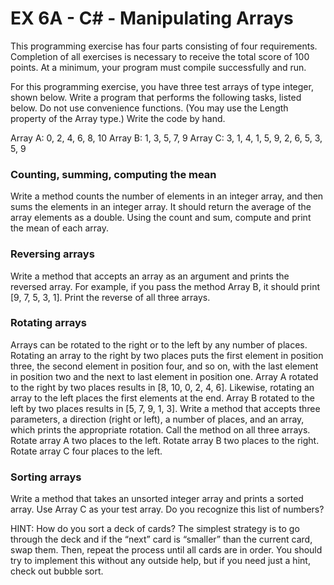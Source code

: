 # EX 6A - C# - Manipulating Arrays 



This programming exercise has four parts consisting of four requirements. Completion of all exercises is necessary to receive the total score of 100 points. At a minimum, your program must compile successfully and run.

For this programming exercise, you have three test arrays of type integer, shown below. Write a program that performs the following tasks, listed below. Do not use convenience functions. (You may use the Length property of the Array type.) Write the code by hand.

Array A: 0, 2, 4, 6, 8, 10
Array B: 1, 3, 5, 7, 9
Array C: 3, 1, 4, 1, 5, 9, 2, 6, 5, 3, 5, 9

### Counting, summing, computing the mean
Write a method counts the number of elements in an integer array, and then sums the elements in an integer array. It should return the average of the array elements as a double. Using the count and sum, compute and print the mean of each array.

### Reversing arrays
Write a method that accepts an array as an argument and prints the reversed array. For example, if you pass the method Array B, it should print [9, 7, 5, 3, 1]. Print the reverse of all three arrays.

### Rotating arrays
Arrays can be rotated to the right or to the left by any number of places. Rotating an array to the right by two places puts the first element in position three, the second element in position four, and so on, with the last element in position two and the next to last element in position one. Array A rotated to the right by two places results in [8, 10, 0, 2, 4, 6]. Likewise, rotating an array to the left places the first elements at the end. Array B rotated to the left by two places results in [5, 7, 9, 1, 3].
Write a method that accepts three parameters, a direction (right or left), a number of places, and an array, which prints the appropriate rotation. Call the method on all three arrays. Rotate array A two places to the left. Rotate array B two places to the right. Rotate array C four places to the left.

### Sorting arrays
Write a method that takes an unsorted integer array and prints a sorted array. 
Use Array C as your test array. Do you recognize this list of numbers?

HINT: How do you sort a deck of cards? The simplest strategy is to go through the deck and if the “next” card is “smaller” than the current card, swap them. Then, repeat the process until all cards are in order. You should try to implement this without any outside help, but if you need just a hint, check out bubble sort.
